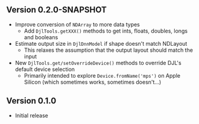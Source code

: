 ## Version 0.2.0-SNAPSHOT

* Improve conversion of `NDArray` to more data types
  * Add `DjlTools.getXXX()` methods to get ints, floats, doubles, longs and booleans
* Estimate output size in `DjlDnnModel` if shape doesn't match NDLayout
  * This relaxes the assumption that the output layout should match the input
* New `DjlTools.get/setOverrideDevice()` methods to override DJL's default device selection
  * Primarily intended to explore `Device.fromName('mps')` on Apple Silicon (which sometimes works, sometimes doesn't...)


## Version 0.1.0

* Initial release